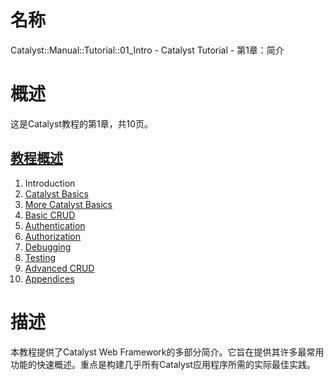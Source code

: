 # 名称

Catalyst::Manual::Tutorial::01_Intro - Catalyst Tutorial - 第1章：简介

# 概述

这是Catalyst教程的第1章，共10页。

## [教程概述](README.md)

1. Introduction
2. [Catalyst Basics](02_CatalystBasics.md)
3. [More Catalyst Basics](03_MoreCatalystBasics.md)
4. [Basic CRUD](04_BasicCRUD.md)
5. [Authentication](05_Authentication.md)
6. [Authorization](06_Authorization.md)
7. [Debugging](07_Debugging.md)
8. [Testing](08_Testing.md)
9. [Advanced CRUD](09_AdvancedCRUD.md)
10. [Appendices](10_Appendices.md)


# 描述

本教程提供了Catalyst Web Framework的多部分简介。它旨在提供其许多最常用功能的快速概述。重点是构建几乎所有Catalyst应用程序所需的实际最佳实践。



